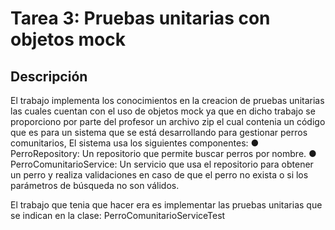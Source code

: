 # Tarea 3: Pruebas unitarias con objetos mock

## Descripción
El trabajo implementa los conocimientos en la creacion de pruebas unitarias las cuales cuentan con el uso de objetos mock ya que en dicho trabajo se proporciono por parte del profesor un archivo zip el cual contenia un código que es para un sistema que
se está desarrollando para gestionar perros comunitarios, El sistema usa los siguientes componentes:
● PerroRepository: Un repositorio que permite buscar perros por nombre.
● PerroComunitarioService: Un servicio que usa el repositorio para obtener un perro
y realiza validaciones en caso de que el perro no exista o si los parámetros de búsqueda
no son válidos.

El trabajo que tenia que hacer era es implementar las pruebas unitarias que se indican en la clase: PerroComunitarioServiceTest

